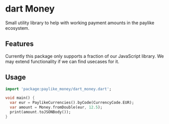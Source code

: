 # dart Money

Small utility library to help with working payment amounts in the paylike ecosystem.

## Features

Currently this package only supports a fraction of our JavaScript library. We may extend
 functionality if we can find usecases for it.

## Usage

```dart
import 'package:paylike_money/dart_money.dart';

void main() {
  var eur = PaylikeCurrencies().byCode(CurrencyCode.EUR);
  var amount = Money.fromDouble(eur, 12.5);
  print(amount.toJSONBody());
}
```
